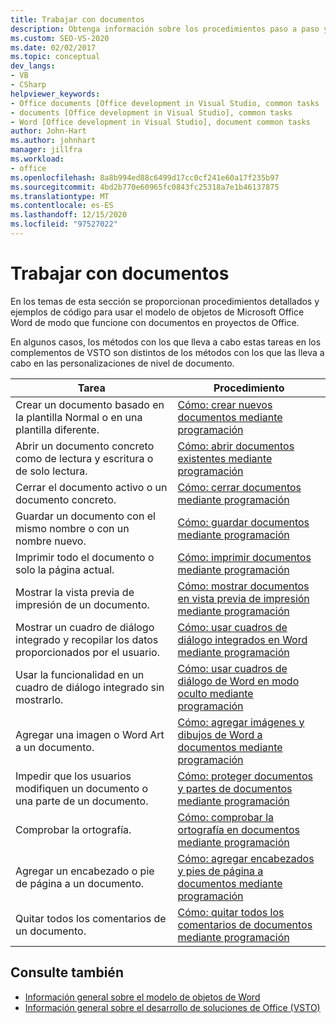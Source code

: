 ```yaml
---
title: Trabajar con documentos
description: Obtenga información sobre los procedimientos paso a paso y ejemplos de código para usar el modelo de objetos de Microsoft Word para trabajar con documentos en proyectos de Office.
ms.custom: SEO-VS-2020
ms.date: 02/02/2017
ms.topic: conceptual
dev_langs:
- VB
- CSharp
helpviewer_keywords:
- Office documents [Office development in Visual Studio, common tasks
- documents [Office development in Visual Studio], common tasks
- Word [Office development in Visual Studio], document common tasks
author: John-Hart
ms.author: johnhart
manager: jillfra
ms.workload:
- office
ms.openlocfilehash: 8a8b994ed88c6499d17cc0cf241e60a17f235b97
ms.sourcegitcommit: 4bd2b770e60965fc0843fc25318a7e1b46137875
ms.translationtype: MT
ms.contentlocale: es-ES
ms.lasthandoff: 12/15/2020
ms.locfileid: "97527022"
---
```

# <a name="work-with-documents"></a>Trabajar con documentos
  En los temas de esta sección se proporcionan procedimientos detallados y ejemplos de código para usar el modelo de objetos de Microsoft Office Word de modo que funcione con documentos en proyectos de Office.

 En algunos casos, los métodos con los que lleva a cabo estas tareas en los complementos de VSTO son distintos de los métodos con los que las lleva a cabo en las personalizaciones de nivel de documento.

|Tarea|Procedimiento|
|----------|---------------|
|Crear un documento basado en la plantilla Normal o en una plantilla diferente.|[Cómo: crear nuevos documentos mediante programación](../vsto/how-to-programmatically-create-new-documents.md)|
|Abrir un documento concreto como de lectura y escritura o de solo lectura.|[Cómo: abrir documentos existentes mediante programación](../vsto/how-to-programmatically-open-existing-documents.md)|
|Cerrar el documento activo o un documento concreto.|[Cómo: cerrar documentos mediante programación](../vsto/how-to-programmatically-close-documents.md)|
|Guardar un documento con el mismo nombre o con un nombre nuevo.|[Cómo: guardar documentos mediante programación](../vsto/how-to-programmatically-save-documents.md)|
|Imprimir todo el documento o solo la página actual.|[Cómo: imprimir documentos mediante programación](../vsto/how-to-programmatically-print-documents.md)|
|Mostrar la vista previa de impresión de un documento.|[Cómo: mostrar documentos en vista previa de impresión mediante programación](../vsto/how-to-programmatically-display-documents-in-print-preview.md)|
|Mostrar un cuadro de diálogo integrado y recopilar los datos proporcionados por el usuario.|[Cómo: usar cuadros de diálogo integrados en Word mediante programación](../vsto/how-to-programmatically-use-built-in-dialog-boxes-in-word.md)|
|Usar la funcionalidad en un cuadro de diálogo integrado sin mostrarlo.|[Cómo: usar cuadros de diálogo de Word en modo oculto mediante programación](../vsto/how-to-programmatically-use-word-dialog-boxes-in-hidden-mode.md)|
|Agregar una imagen o Word Art a un documento.|[Cómo: agregar imágenes y dibujos de Word a documentos mediante programación](../vsto/how-to-programmatically-add-pictures-and-word-art-to-documents.md)|
|Impedir que los usuarios modifiquen un documento o una parte de un documento.|[Cómo: proteger documentos y partes de documentos mediante programación](../vsto/how-to-programmatically-protect-documents-and-parts-of-documents.md)|
|Comprobar la ortografía.|[Cómo: comprobar la ortografía en documentos mediante programación](../vsto/how-to-programmatically-check-spelling-in-documents.md)|
|Agregar un encabezado o pie de página a un documento.|[Cómo: agregar encabezados y pies de página a documentos mediante programación](../vsto/how-to-programmatically-add-headers-and-footers-to-documents.md)|
|Quitar todos los comentarios de un documento.|[Cómo: quitar todos los comentarios de documentos mediante programación](../vsto/how-to-programmatically-remove-all-comments-from-documents.md)|

## <a name="see-also"></a>Consulte también
- [Información general sobre el modelo de objetos de Word](../vsto/word-object-model-overview.md)
- [Información general sobre el desarrollo de soluciones de Office &#40;VSTO&#41;](../vsto/office-solutions-development-overview-vsto.md)
